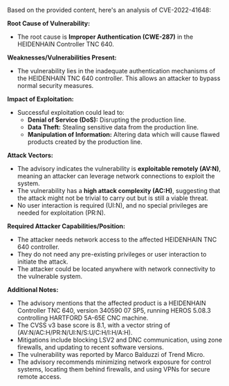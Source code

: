 Based on the provided content, here's an analysis of CVE-2022-41648:

**Root Cause of Vulnerability:**

*   The root cause is **Improper Authentication (CWE-287)** in the HEIDENHAIN Controller TNC 640.

**Weaknesses/Vulnerabilities Present:**

*   The vulnerability lies in the inadequate authentication mechanisms of the HEIDENHAIN TNC 640 controller. This allows an attacker to bypass normal security measures.

**Impact of Exploitation:**

*   Successful exploitation could lead to:
    *   **Denial of Service (DoS):** Disrupting the production line.
    *   **Data Theft:** Stealing sensitive data from the production line.
    *   **Manipulation of Information:** Altering data which will cause flawed products created by the production line.

**Attack Vectors:**

*   The advisory indicates the vulnerability is **exploitable remotely (AV:N)**, meaning an attacker can leverage network connections to exploit the system.
*   The vulnerability has a **high attack complexity (AC:H)**, suggesting that the attack might not be trivial to carry out but is still a viable threat.
*   No user interaction is required (UI:N), and no special privileges are needed for exploitation (PR:N).

**Required Attacker Capabilities/Position:**

*   The attacker needs network access to the affected HEIDENHAIN TNC 640 controller.
*   They do not need any pre-existing privileges or user interaction to initiate the attack.
*   The attacker could be located anywhere with network connectivity to the vulnerable system.

**Additional Notes:**

*   The advisory mentions that the affected product is a HEIDENHAIN Controller TNC 640, version 340590 07 SP5, running HEROS 5.08.3 controlling HARTFORD 5A-65E CNC machine.
*   The CVSS v3 base score is 8.1, with a vector string of (AV:N/AC:H/PR:N/UI:N/S:U/C:H/I:H/A:H).
*   Mitigations include blocking LSV2 and DNC communication, using zone firewalls, and updating to recent software versions.
*   The vulnerability was reported by Marco Balduzzi of Trend Micro.
*   The advisory recommends minimizing network exposure for control systems, locating them behind firewalls, and using VPNs for secure remote access.